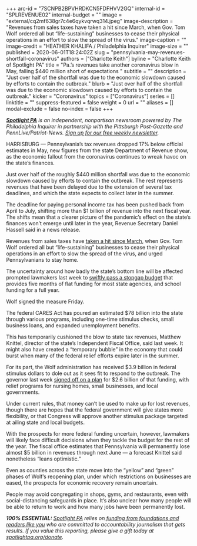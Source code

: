 +++
arc-id = "7SCNPB2BPVHRDKCN5FDFHVV2GQ"
internal-id = "SPLREVENUE02"
internal-budget = ""
image = "external/cq2mf638gr7c4e6qykvqrwq314.jpeg"
image-description = "Revenues from sales taxes have taken a hit since March, when Gov. Tom Wolf ordered all but “life-sustaining” businesses to cease their physical operations in an effort to slow the spread of the virus."
image-caption = ""
image-credit = "HEATHER KHALIFA / Philadelphia Inquirer"
image-size = ""
published = 2020-06-01T18:24:02Z
slug = "pennsylvania-may-revenues-shortfall-coronavirus"
authors = ["Charlotte Keith"]
byline = "Charlotte Keith of Spotlight PA"
title = "Pa.’s revenues take another coronavirus blow in May, falling $440 million short of expectations "
subtitle = ""
description = "Just over half of the shortfall was due to the economic slowdown caused by efforts to contain the outbreak."
blurb = "Just over half of the shortfall was due to the economic slowdown caused by efforts to contain the outbreak."
kicker = "Coronavirus"
topics = ["Coronavirus"]
series = []
linktitle = ""
suppress-featured = false
weight = 0
url = ""
aliases = []
modal-exclude = false
no-index = false
+++

<a href="https://www.spotlightpa.org/"><i><b>Spotlight PA</b></i></a><i> is an independent, nonpartisan newsroom powered by The Philadelphia Inquirer in partnership with the Pittsburgh Post-Gazette and PennLive/Patriot-News. </i><a href="https://www.spotlightpa.org/newsletters"><i>Sign up for our free weekly newsletter</i></a><i>.</i>

HARRISBURG — Pennsylvania’s tax revenues dropped 17% below official estimates in May, new figures from the state Department of Revenue show, as the economic fallout from the coronavirus continues to wreak havoc on the state’s finances. 

Just over half of the roughly $440 million shortfall was due to the economic slowdown caused by efforts to contain the outbreak. The rest represents revenues that have been delayed due to the extension of several tax deadlines, and which the state expects to collect later in the summer. 

The deadline for paying personal income tax has been pushed back from April to July, shifting more than $1 billion of revenue into the next fiscal year. The shifts mean that a clearer picture of the pandemic’s effect on the state’s finances won’t emerge until later in the year, Revenue Secretary Daniel Hassell said in a news release. 

Revenues from sales taxes have <a href="https://www.spotlightpa.org/news/2020/05/pennsylvania-coronavirus-state-budget-shortfall-tax-revenue-shutdown/">taken a hit since March</a>, when Gov. Tom Wolf ordered all but “life-sustaining” businesses to cease their physical operations in an effort to slow the spread of the virus, and urged Pennsylvanians to stay home.

The uncertainty around how badly the state’s bottom line will be affected prompted lawmakers last week to <a href="https://www.spotlightpa.org/news/2020/05/pennsylvania-short-term-budget-passes-wolf/">swiftly pass a stopgap budget</a> that provides five months of flat funding for most state agencies, and school funding for a full year.

Wolf signed the measure Friday.

<script src="https://www.spotlightpa.org/embed.js" async></script><div data-spl-embed-version="1" data-spl-src="https://www.spotlightpa.org/embeds/donate/"></div>


The federal CARES Act has poured an estimated $78 billion into the state through various programs, including one-time stimulus checks, small business loans, and expanded unemployment benefits. 

This has temporarily cushioned the blow to state tax revenues, Matthew Knittel, director of the state’s Independent Fiscal Office, said last week. It might also have created a “temporary bubble” in the economy that could burst when many of the federal relief efforts expire later in the summer.

For its part, the Wolf administration has received $3.9 billion in federal stimulus dollars to dole out as it sees fit to respond to the outbreak. The governor last week <a href="https://www.spotlightpa.org/news/2020/05/pennsylvania-cares-act-coronavirus-federal-funding/">signed off on a plan</a> for $2.6 billion of that funding, with relief programs for nursing homes, small businesses, and local governments. 

Under current rules, that money can’t be used to make up for lost revenues, though there are hopes that the federal government will give states more flexibility, or that Congress will approve another stimulus package targeted at ailing state and local budgets. 

<script src="https://www.spotlightpa.org/embed.js" async></script><div data-spl-embed-version="1" data-spl-src="https://www.spotlightpa.org/embeds/newsletter/"></div>


With the prospects for more federal funding uncertain, however, lawmakers will likely face difficult decisions when they tackle the budget for the rest of the year. The fiscal office estimates that Pennsylvania will permanently lose almost $5 billion in revenues through next June — a forecast Knittel said nonetheless “leans optimistic.” 

Even as counties across the state move into the “yellow” and “green” phases of Wolf’s reopening plan, under which restrictions on businesses are eased, the prospects for economic recovery remain uncertain.

People may avoid congregating in shops, gyms, and restaurants, even with social-distancing safeguards in place. It’s also unclear how many people will be able to return to work and how many jobs have been permanently lost. 

<i><b>100% ESSENTIAL: </b></i><a href="https://www.spotlightpa.org/"><i>Spotlight PA</i></a><i> relies on</i><a href="https://www.spotlightpa.org/support"><i> funding from foundations and readers like you</i></a><i> who are committed to accountability journalism that gets results. If you value this reporting, please give a gift today at </i><a href="https://www.spotlightpa.org/donate"><i>spotlightpa.org/donate</i></a><i>.</i>
